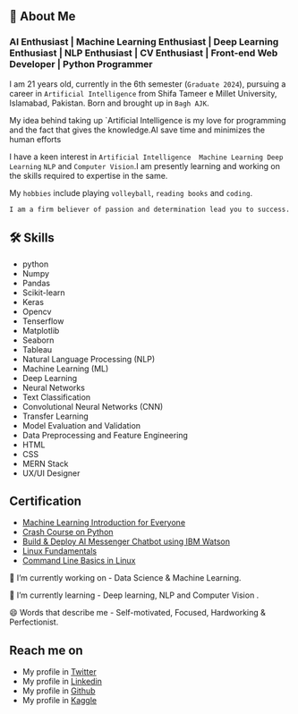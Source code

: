 ## 🚀 About Me
### AI Enthusiast | Machine Learning Enthusiast | Deep Learning Enthusiast | NLP Enthusiast | CV Enthusiast | Front-end Web Developer | Python Programmer
I am 21 years old, currently in the 6th semester (`Graduate 2024`), pursuing a career in `Artificial Intelligence` from Shifa Tameer e Millet University, Islamabad, Pakistan. Born and brought up in `Bagh AJK`.

My idea behind taking up `Artificial Intelligence is my love for programming and the fact that gives the knowledge.AI save time and minimizes the human efforts

I have a keen interest in `Artificial Intelligence  Machine Learning Deep Learning` `NLP` and `Computer Vision`.I am presently learning and working on the skills required to expertise in the same.

My `hobbies` include playing `volleyball`, `reading books` and `coding`.

`I am a firm believer of passion and determination lead you to success.`


## 🛠 Skills
- python
- Numpy
- Pandas
- Scikit-learn
- Keras
- Opencv
- Tenserflow
- Matplotlib
- Seaborn
- Tableau
- Natural Language Processing (NLP)
- Machine Learning (ML)
- Deep Learning
- Neural Networks
- Text Classification
- Convolutional Neural Networks (CNN)
- Transfer Learning
- Model Evaluation and Validation
- Data Preprocessing and Feature Engineering
- HTML
- CSS
- MERN Stack
- UX/UI Designer
## Certification

- [Machine Learning Introduction for Everyone](https://www.coursera.org/account/accomplishments/certificate/EFSG9PMGBZ82)
- [Crash Course on Python](https://www.coursera.org/account/accomplishments/certificate/EP4DF4YH7DT5)
- [Build & Deploy AI Messenger Chatbot using IBM Watson](https://www.coursera.org/account/accomplishments/certificate/Y99HBEN7GZ5H)
- [Linux Fundamentals](https://www.coursera.org/account/accomplishments/certificate/W23LAKG96W7K)
- [Command Line Basics in Linux](https://www.coursera.org/account/accomplishments/certificate/S6W2JUFMSJFB)


🔭 I’m currently working on - Data Science & Machine Learning.

🌱 I’m currently learning - Deep learning, NLP and Computer Vision .

😄 Words that describe me - Self-motivated, Focused, Hardworking & Perfectionist.
## Reach me on

- My profile in [Twitter](https://twitter.com/WajahatAli0981)
- My profile in [Linkedin](https://www.linkedin.com/in/wajahat-ali-basharat/)
- My profile in [Github](https://github.com/WajahatAliBasharat073)
- My profile in [Kaggle](https://www.kaggle.com/wajahatalibasharat07)

